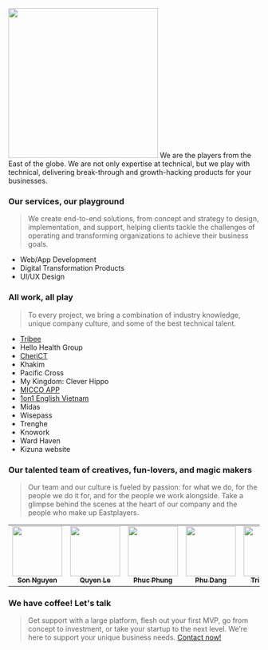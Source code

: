 <img src="https://eastplayers.io/html1/images/logo.svg" width="300px" />
We are the players from the East of the globe. We are not only expertise at technical, but we play with technical, delivering break-through and growth-hacking products for your businesses.

### Our services, our playground
>We create end-to-end solutions, from concept and strategy to design, implementation, and support, helping clients tackle the challenges of operating and transforming organizations to achieve their business goals.

- Web/App Development
- Digital Transformation Products
- UI/UX Design

### All work, all play
>To every project, we bring a combination of industry knowledge, unique company culture, and some of the best technical talent.

- [Tribee](https://tribee.io/)
- Hello Health Group
- [CheriCT](https://eastplayers.io/blog/portfolio/cherict/)
- Khakim
- Pacific Cross
- My Kingdom: Clever Hippo
- [MICCO APP](https://eastplayers.io/blog/portfolio/micco/)
- [1on1 English Vietnam](https://eastplayers.io/blog/portfolio/1on1english/)
- Midas
- Wisepass
- Trenghe
- Knowork
- Ward Haven
- Kizuna website


### Our talented team of creatives, fun-lovers, and magic makers
>Our team and our culture is fueled by passion: for what we do, for the people we do it for, and for the people we work alongside. Take a glimpse behind the scenes at the heart of our company and the people who make up Eastplayers.

 <table>
    <tr>
      <td align="center">
       <a href="https://github.com/esp-sonnt">
        <img src="https://avatars.githubusercontent.com/u/64954282?v=4" width="100px;" alt=""/>
        <br />
        <sub><b>Son Nguyen</b></sub>
       </a>
     </td>
      <td align="center"><a href="https://github.com/esp-quyen"><img src="https://scontent.fvca1-1.fna.fbcdn.net/v/t1.0-9/67902267_1182297271942708_7174607486303862784_n.jpg?_nc_cat=108&ccb=1-3&_nc_sid=a4a2d7&_nc_ohc=alJzfkD-S6sAX-ZZM9D&_nc_ht=scontent.fvca1-1.fna&oh=43b7e8fc1598b970c092c53b40caff43&oe=60847E9D" width="100px;" alt=""/>
       <br />
       <sub><b>Quyen Le</b></sub>
       </a>
     </td>
      <td align="center"><a href="https://github.com/esp-phucphung">
       <img src="https://scontent.fvca1-2.fna.fbcdn.net/v/t1.0-9/48386433_797212187296835_6844130639302623232_n.jpg?_nc_cat=104&ccb=1-3&_nc_sid=09cbfe&_nc_ohc=k1U_fDPIBi4AX8Ss-El&_nc_ht=scontent.fvca1-2.fna&oh=fb89738c5c999ba5025b13e484887beb&oe=60860023" width="100px;" alt=""/>
       <br />
       <sub><b>Phuc Phung</b></sub>
       </a>
     </td>
      <td align="center"><a href="https://github.com/esp-phudang">
       <img src="https://scontent.fvca1-2.fna.fbcdn.net/v/t31.0-1/p480x480/13662026_1048078551947720_6223193347765659744_o.jpg?_nc_cat=109&ccb=1-3&_nc_sid=7206a8&_nc_ohc=87EQh5eGVjEAX9sVDui&_nc_ht=scontent.fvca1-2.fna&tp=6&oh=3524d6ca07d51e696481a9b299fcdba9&oe=6085F589" width="100px;" alt=""/>
       <br />
       <sub><b>Phu Dang</b></sub>
       </a>
     </td>
      <td align="center"><a href="https://github.com/esp-tringuyen">
       <img src="https://i.imgur.com/vcehOYG.png" width="100px;" alt=""/>
       <br />
       <sub><b>Tri Nguyen</b></sub>
       </a>
     </td>
      <td align="center"><a href="https://github.com/esp-NguyenHiep">
       <img src="https://avatars.githubusercontent.com/u/79258110?v=4" width="100px;" alt=""/>
       <br />
       <sub><b>Hiep Nguyen</b></sub>
       </a>
     </td>
    </tr>
  </table>

### We have coffee! Let's talk
>Get support with a large platform, flesh out your first MVP, go from concept to investment, or take your startup to the next level. We’re here to support your unique business needs. [Contact now!](https://eastplayers.io/contact/)
